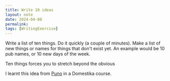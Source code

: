```yaml
---
title: Write 10 ideas
layout: note
date: 2024-04-08
permalink:
tags: [WritingExercise]
---
```

Write a list of ten things. Do it quickly (a couple of minutes). Make a list of new things or names for things that don't exist yet. An example would be 10 pub names, or 10 new days of the week. 

Ten things forces you to stretch beyond the obvious

I learnt this idea from [Puno](https://www.domestika.org/en/courses/3019-creativity-for-beginners-level-1/units/17815-how-creativity-works) in a Domestika course.
